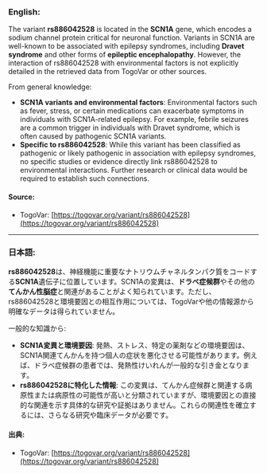 ### English:
The variant **rs886042528** is located in the **SCN1A** gene, which encodes a sodium channel protein critical for neuronal function. Variants in SCN1A are well-known to be associated with epilepsy syndromes, including **Dravet syndrome** and other forms of **epileptic encephalopathy**. However, the interaction of rs886042528 with environmental factors is not explicitly detailed in the retrieved data from TogoVar or other sources.

From general knowledge:
- **SCN1A variants and environmental factors**: Environmental factors such as fever, stress, or certain medications can exacerbate symptoms in individuals with SCN1A-related epilepsy. For example, febrile seizures are a common trigger in individuals with Dravet syndrome, which is often caused by pathogenic SCN1A variants.
- **Specific to rs886042528**: While this variant has been classified as pathogenic or likely pathogenic in association with epilepsy syndromes, no specific studies or evidence directly link rs886042528 to environmental interactions. Further research or clinical data would be required to establish such connections.

#### Source:
- TogoVar: [https://togovar.org/variant/rs886042528](https://togovar.org/variant/rs886042528)

---

### 日本語:
**rs886042528**は、神経機能に重要なナトリウムチャネルタンパク質をコードする**SCN1A**遺伝子に位置しています。SCN1Aの変異は、**ドラベ症候群**やその他の**てんかん性脳症**と関連があることがよく知られています。ただし、rs886042528と環境要因との相互作用については、TogoVarや他の情報源から明確なデータは得られていません。

一般的な知識から:
- **SCN1A変異と環境要因**: 発熱、ストレス、特定の薬剤などの環境要因は、SCN1A関連てんかんを持つ個人の症状を悪化させる可能性があります。例えば、ドラベ症候群の患者では、発熱性けいれんが一般的な引き金となります。
- **rs886042528に特化した情報**: この変異は、てんかん症候群と関連する病原性または病原性の可能性が高いと分類されていますが、環境要因との直接的な関連を示す具体的な研究や証拠はありません。これらの関連性を確立するには、さらなる研究や臨床データが必要です。

#### 出典:
- TogoVar: [https://togovar.org/variant/rs886042528](https://togovar.org/variant/rs886042528)